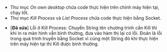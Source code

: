 - Thư mục *On own desktop* chứa code thực hiện trên chính máy hiện tại, chạy tốt.
- Thư mục *Kill Process* và *List Process* chứa code thực hiện bằng Socket.
+ [**Đã sửa**] Lỗi ở Kill Process: Chuyển String tên chương trình cần Kill thì khi in ra màn hình vẫn bình thường, đưa vào hàm thị lại có lỗi. Đoán là lỗi trong quá trình truyền bằng Socket vì cùng một String đó khi thực hiện trên máy hiện tại thì Kill được bình thường.
